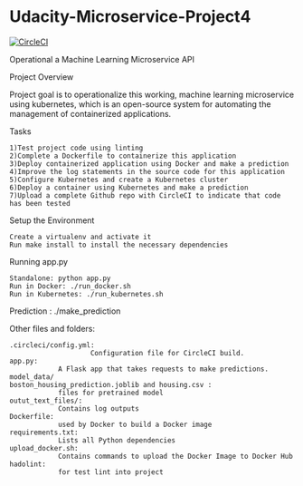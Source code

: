 # Udacity-Microservice-Project4


[![CircleCI](https://circleci.com/gh/circleci/circleci-docs.svg?style=svg)](https://circleci.com/gh/circleci/Udacity-Microservice-Project4)

Operational a  Machine Learning Microservice API

Project Overview

Project goal is to operationalize this working, machine learning microservice using kubernetes, which is an open-source system for automating the management of containerized applications. 

Tasks 

    1)Test project code using linting
    2)Complete a Dockerfile to containerize this application
    3)Deploy containerized application using Docker and make a prediction
    4)Improve the log statements in the source code for this application
    5)Configure Kubernetes and create a Kubernetes cluster
    6)Deploy a container using Kubernetes and make a prediction
    7)Upload a complete Github repo with CircleCI to indicate that code has been tested


Setup the Environment

    Create a virtualenv and activate it
    Run make install to install the necessary dependencies

Running app.py

    Standalone: python app.py
    Run in Docker: ./run_docker.sh
    Run in Kubernetes: ./run_kubernetes.sh

Prediction : ./make_prediction

Other files and folders:

    .circleci/config.yml: 
                        Configuration file for CircleCI build.
    app.py: 
                A Flask app that takes requests to make predictions.
    model_data/
    boston_housing_prediction.joblib and housing.csv : 
                files for pretrained model
    outut_text_files/: 
                Contains log outputs
    Dockerfile: 
                used by Docker to build a Docker image
    requirements.txt: 
                Lists all Python dependencies
    upload_docker.sh: 
                Contains commands to upload the Docker Image to Docker Hub
    hadolint:
                for test lint into project



